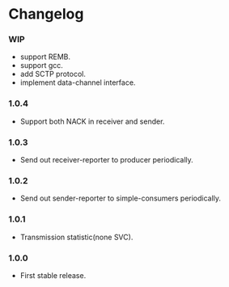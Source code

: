 # Changelog


### WIP

* support REMB.
* support gcc.
* add SCTP protocol.
* implement data-channel interface.


### 1.0.4

* Support both NACK in receiver and sender.

### 1.0.3

* Send out receiver-reporter to producer periodically.

### 1.0.2

* Send out sender-reporter to simple-consumers periodically.

### 1.0.1

* Transmission statistic(none SVC).

### 1.0.0

* First stable release.
